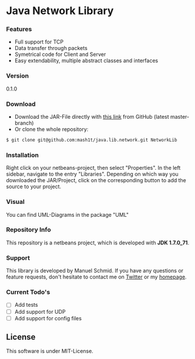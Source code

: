 # Java Network Library

### Features
- Full support for TCP
- Data transfer through packets
- Symetrical code for Client and Server
- Easy extendability, multiple abstract classes and interfaces

### Version
0.1.0

### Download
- Download the JAR-File directly with [this link] from GitHub (latest master-branch)
- Or clone the whole repository:
```sh
$ git clone git@github.com:mash1t/java.lib.network.git NetworkLib
```

### Installation
Right click on your netbeans-project, then select "Properties". In the left sidebar, navigate to the entry "Libraries". Depending on which way you downloaded the JAR/Project, click on the corresponding button to add the source to your project.

### Visual
You can find UML-Diagrams in the package "UML"

### Repository Info
This repository is a netbeans project, which is developed with **JDK 1.7.0_71**.

### Support
This library is developed by Manuel Schmid.
If you have any questions or feature requests, don't hesitate to contact me on [Twitter] or my [homepage].

### Current Todo's

 - [ ] Add tests
 - [ ] Add support for UDP
 - [ ] Add support for config files

License
----
This software is under MIT-License.

[this link]:https://github.com/mash1t/java.lib.network/raw/master/dist/NetworkLib.jar
[homepage]:http://mash1t.de/
[Twitter]:https://twitter.com/mash1t